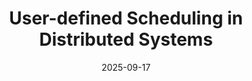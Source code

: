 ---
title: "User-defined Scheduling in Distributed Systems"
abbr: "HotNets '25"
selected: "yes"
toappear: true
periodical: "Proceedings of the 24th ACM Workshop on Hot Topics in Networks"
date: 2025-09-17

authors:
- Yuyao Wang
- Xiangfeng Zhu
- Ratul Mahajan
- Stephanie Wang

publication_types: ["9"]

tags: ["selected"]
---